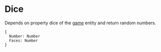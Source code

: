 # Dice

Depends on property dice of the [game](./GAME.md) entity and return random numbers. 

```
{
  Number: Number
  Faces: Number
}
```


